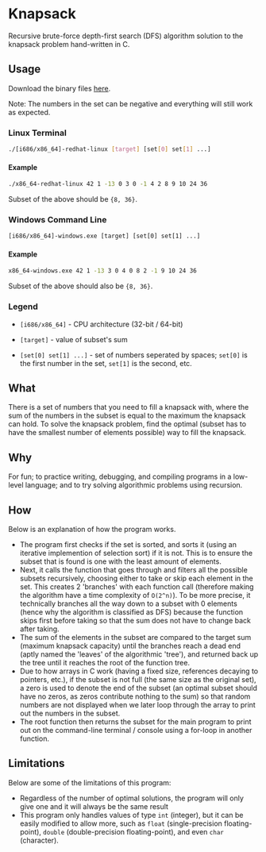 # Knapsack
Recursive brute-force depth-first search (DFS) algorithm solution to the knapsack problem hand-written in C.

## Usage

Download the binary files [here](https://github.com/de-soot/knapsack/releases/latest).

Note: The numbers in the set can be negative and everything will still work as expected.

### Linux Terminal
```bash
./[i686/x86_64]-redhat-linux [target] [set[0] set[1] ...]
```

#### Example
```bash
./x86_64-redhat-linux 42 1 -13 0 3 0 -1 4 2 8 9 10 24 36
```
Subset of the above should be `{8, 36}`.

### Windows Command Line
```bat
[i686/x86_64]-windows.exe [target] [set[0] set[1] ...]
```

#### Example
```bat
x86_64-windows.exe 42 1 -13 3 0 4 0 8 2 -1 9 10 24 36
```
Subset of the above should also be `{8, 36}`.

### Legend
- `[i686/x86_64]` - CPU architecture (32-bit / 64-bit)

- `[target]` - value of subset's sum

- `[set[0] set[1] ...]` - set of numbers seperated by spaces; `set[0]` is the first number in the set, `set[1]` is the second, etc.


## What
There is a set of numbers that you need to fill a knapsack with, where the sum of the numbers in the subset is equal to the maximum the knapsack can hold.
To solve the knapsack problem, find the optimal (subset has to have the smallest number of elements possible) way to fill the knapsack.

## Why
For fun; to practice writing, debugging, and compiling programs in a low-level language; and to try solving algorithmic problems using recursion.

## How
Below is an explanation of how the program works.
- The program first checks if the set is sorted, and sorts it (using an iterative implemention of selection sort) if it is not. This is to ensure the subset that is found is one with the least amount of elements.
- Next, it calls the function that goes through and filters all the possible subsets recursively, choosing either to take or skip each element in the set. This creates 2 'branches' with each function call (therefore making the algorithm have a time complexity of `O(2^n)`).
To be more precise, it technically branches all the way down to a subset with 0 elements (hence why the algorithm is classified as DFS) because the function skips first before taking so that the sum does not have to change back after taking.
- The sum of the elements in the subset are compared to the target sum (maximum knapsack capacity) until the branches reach a dead end (aptly named the 'leaves' of the algorithmic 'tree'), and returned back up the tree until it reaches the root of the function tree.
- Due to how arrays in C work (having a fixed size, references decaying to pointers, etc.), if the subset is not full (the same size as the original set), a zero is used to denote the end of the subset (an optimal subset should have no zeros, as zeros contribute nothing to the sum) so that random numbers are not displayed when we later loop through the array to print out the numbers in the subset.
- The root function then returns the subset for the main program to print out on the command-line terminal / console using a for-loop in another function.

## Limitations
Below are some of the limitations of this program:
- Regardless of the number of optimal solutions, the program will only give one and it will always be the same result
- This program only handles values of type `int` (integer), but it can be easily modified to allow more, such as `float` (single-precision floating-point), `double` (double-precision floating-point), and even `char` (character).
